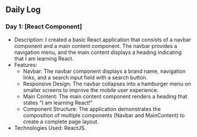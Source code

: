 ## Daily Log

### Day 1: [React Component]

- Description:  I created a basic React application that consists of a navbar component and a main content component. The navbar provides a navigation menu, and the main content displays a heading indicating that I am learning React.
- Features:
	- Navbar: The navbar component displays a brand name, navigation links, and a search input field with a search button.
	- Responsive Design: The navbar collapses into a hamburger menu on smaller screens to improve the mobile user experience.
	- Main Content: The main content component renders a heading that states "I am learning React!"
	- Component Structure: The application demonstrates the composition of multiple components (Navbar and MainContent) to create a complete page layout.
- Technologies Used: ReactJS.
